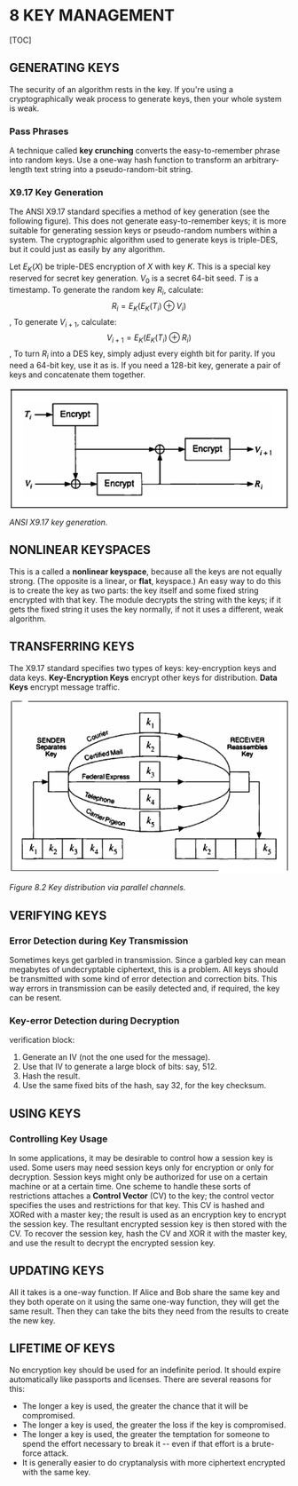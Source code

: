 # 8 KEY MANAGEMENT

[TOC]



## GENERATING KEYS

The security of an algorithm rests in the key. If you're using a cryptographically weak process to generate keys, then your whole system is weak.

### Pass Phrases

A technique called **key crunching** converts the easy-to-remember phrase into random keys. Use a one-way hash function to transform an arbitrary-length text string into a pseudo-random-bit string.

### X9.17 Key Generation

The ANSI X9.17 standard specifies a method of key generation (see the following figure). This does not generate easy-to-remember keys; it is more suitable for generating session keys or pseudo-random numbers within a system. The cryptographic algorithm used to generate keys is triple-DES, but it could just as easily by any algorithm.

Let $E_{K}(X)$ be triple-DES encryption of $X$ with key $K$. This is a special key reserved for secret key generation. $V_0$ is a secret 64-bit seed. $T$ is a timestamp. To generate the random key $R_i$, calculate:
$$
R_i = E_{K}(E_{K}(T_i) \oplus V_i)
$$
, To generate $V_{i + 1}$, calculate:
$$
V_{i + 1} = E_{K}(E_{K}(T_i) \oplus R_i)
$$
, To turn $R_i$​ into a DES key, simply adjust every eighth bit for parity. If you need a 64-bit key, use it as is. If you need a 128-bit key, generate a pair of keys and concatenate them together.

![8_1](res/8_1.png)

*ANSI X9.17 key generation.*



## NONLINEAR KEYSPACES

This is a called a **nonlinear keyspace**, because all the keys are not equally strong. (The opposite is a linear, or **flat**, keyspace.) An easy way to do this is to create the key as two parts: the key itself and some fixed string encrypted with that key. The module decrypts the string with the keys; if it gets the fixed string it uses the key normally, if not it uses a different, weak algorithm.



## TRANSFERRING KEYS

The X9.17 standard specifies two types of keys: key-encryption keys and data keys. **Key-Encryption Keys** encrypt other keys for distribution. **Data Keys** encrypt message traffic.

![8_2](res/8_2.png)

*Figure 8.2 Key distribution via parallel channels.*



## VERIFYING KEYS

### Error Detection during Key Transmission

Sometimes keys get garbled in transmission. Since a garbled key can mean megabytes of undecryptable ciphertext, this is a problem. All keys should be transmitted with some kind of error detection and correction bits. This way errors in transmission can be easily detected and, if required, the key can be resent.

### Key-error Detection during Decryption

verification block:

1. Generate an IV (not the one used for the message).
2. Use that IV to generate a large block of bits: say, 512.
3. Hash the result.
4. Use the same fixed bits of the hash, say 32, for the key checksum.



## USING KEYS

### Controlling Key Usage

In some applications, it may be desirable to control how a session key is used. Some users may need session keys only for encryption or only for decryption. Session keys might only be authorized for use on a certain machine or at a certain time. One scheme to handle these sorts of restrictions attaches a **Control Vector** (CV) to the key; the control vector specifies the uses and restrictions for that key. This CV is hashed and XORed with a master key; the result is used as an encryption key to encrypt the session key. The resultant encrypted session key is then stored with the CV. To recover the session key, hash the CV and XOR it with the master key, and use the result to decrypt the encrypted session key.



## UPDATING KEYS

All it takes is a one-way function. If Alice and Bob share the same key and they both operate on it using the same one-way function, they will get the same result. Then they can take the bits they need from the results to create the new key.



## LIFETIME OF KEYS

No encryption key should be used for an indefinite period. It should expire automatically like passports and licenses. There are several reasons for this:

- The longer a key is used, the greater the chance that it will be compromised.
- The longer a key is used, the greater the loss if the key is compromised.
- The longer a key is used, the greater the temptation for someone to spend the effort necessary to break it -- even if that effort is a brute-force attack.
- It is generally easier to do cryptanalysis with more ciphertext encrypted with the same key.